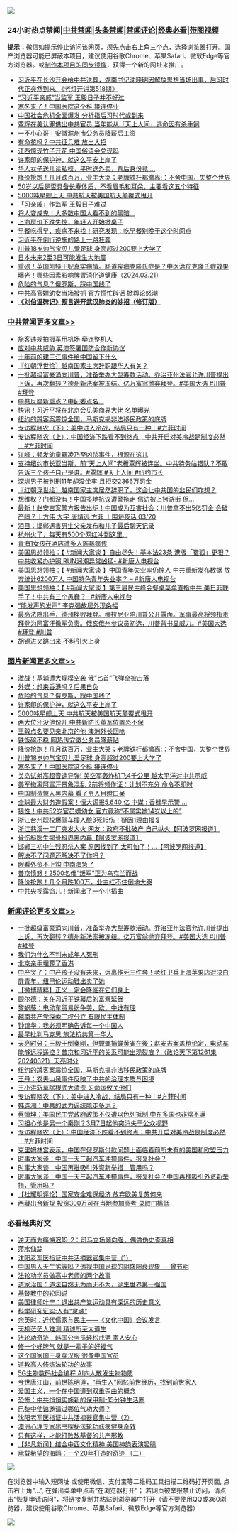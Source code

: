 ![](https://raw.githubusercontent.com/jsvpn/jsproxy/dev/64photo/fqnews-qr.jpg)

<div id="tt">
<h3>24小时热点禁闻|<a href="#%E4%B8%AD%E5%85%B1%E7%A6%81%E9%97%BB%E6%9B%B4%E5%A4%9A%E6%96%87%E7%AB%A0">中共禁闻</a>|<a href="#%E5%9B%BE%E7%89%87%E6%96%B0%E9%97%BB%E6%9B%B4%E5%A4%9A%E6%96%87%E7%AB%A0">头条禁闻</a>|<a href="#%E6%96%B0%E9%97%BB%E8%AF%84%E8%AE%BA%E6%9B%B4%E5%A4%9A%E6%96%87%E7%AB%A0">禁闻评论|<a href="#%E5%BF%85%E7%9C%8B%E7%BB%8F%E5%85%B8%E5%A5%BD%E6%96%87">经典必看</a>|<a href="https://9290254.xyz/3" target="_blank">带图视频</a></h3>
<div><b>提示：</b>微信如提示停止访问该网页，须先点击右上角三个点，选择浏览器打开。国产浏览器可能已屏蔽本项目，建议使用谷歌Chrome、苹果Safari、微软Edge等官方浏览器。或<a href="%E5%88%B6%E4%BD%9Cgit%E7%A6%81%E9%97%BB%E9%95%9C%E5%83%8F.md">制作本项目的同步镜像</a>，获得一个新的网址来推广。</div>
<ul>

<li><a href="/sohnews/20240321/2015620.md">习近平在长沙开会给中共送葬，湖南书记沈晓明因解放思想当场出事，后习时代正突然到来。《老灯开讲第518期》</a></li>
<li><a href="/ssgc/20240321/2015707.md">“习近平亲戚”当监军 王毅日子并不好过</a></li>
<li><a href="/topimagenews/20240321/2015597.md">寒冬来了！中国医院这个科 接连停业</a></li>
<li><a href="/baitai/20240321/2015704.md">中国社会危机全面爆发 分析指后习时代或到来</a></li>
<li><a href="/baitai/20240322/2015818.md">覃辉在美认罪供出中共官员 当年能从「天上人间」逃命因有杀手锏</a></li>
<li><a href="/baitai/20240321/2015666.md">一不小心哥｜​安徽滁州市公务员降薪后工资</a></li>
<li><a href="/cnnews/20240321/2015608.md">有命花吗？中共征兵难 放出大招</a></li>
<li><a href="/baitai/20240321/2015702.md">江西惊现竹子开花 中国俗语会兑现吗</a></li>
<li><a href="/topimagenews/20240322/2015892.md">许家印的保护神，就这么平安上岸了</a></li>
<li><a href="/worldnews/20240321/2015659.md">华人女子送儿读私校，平时送外卖，背后身份竟....</a></li>
<li><a href="/topimagenews/20240322/2015846.md">降价抢跑！几月跌百万，业主大哭；老牌铁杆都撤离:：不舍中国，失整个世界</a></li>
<li><a href="/health/20240321/2015610.md">50岁以后是否具备长寿体质，不看眉毛和耳朵，主要看这五个特征</a></li>
<li><a href="/topimagenews/20240322/2015873.md">5000吨星舰上天 中共航天被美国航天颠覆式甩开</a></li>
<li><a href="/baitai/20240322/2015847.md">「习亲戚」作监军 王毅日子难过</a></li>
<li><a href="/cnnews/20240322/2015852.md">将人变成鬼！大多数中国人看不到的黑暗…</a></li>
<li><a href="/cnnews/20240322/2015913.md">上海房价下跌失控，年轻人开始掀桌子</a></li>
<li><a href="/health/20240321/2015600.md">早餐吃得早，疾病不来找！研究发现：吃早餐别晚于这个时间点</a></li>
<li><a href="/baitai/20240322/2015868.md">习近平在倒行逆施的路上一路狂奔</a></li>
<li><a href="/topimagenews/20240321/2015712.md">川普18岁帅气宝贝儿爱足球 身高超过200要上大学了</a></li>
<li><a href="/worldnews/20240321/2015599.md">日本未来2至3日可能发生大地震</a></li>
<li><a href="/sohnews/20240321/2015700.md">重磅！英国凯特王妃真实病情。肠道疾病克隆氏症是？中医治疗克隆氏症效果曝光！哪些因素影响脾胃消化道健康（2024.03.21）</a></li>
<li><a href="/topimagenews/20240322/2015893.md">危险的气息？俄罗斯，踩中国线了</a></li>
<li><a href="/baitai/20240321/2015663.md">中共高官嫖幼女当场被抓 官方慌忙辟谣 掀舆论怒潮</a></li>
<li><b><a href="/comments/20200207/1272816.md" target="_blank">《刘伯温碑记》预言避开武汉肺炎的妙招（修订版）</a></b></li>
</ul>
</div>

<div class="catlist">
<h3><a href="/cbnews/" target="_blank">中共禁闻</a><span><a href="/cbnews/" target="_blank" rel="nofollow">更多文章>></a></span></h3>
<ul>
<li><a href="/cbnews/20240322/2015985.md" target="_blank">旅客违规拍摄军用机场 牵连整机人</a></li>
<li><a href="/cbnews/20240322/2015978.md" target="_blank">应对中共威胁 英澳签署国防合作新协议</a></li>
<li><a href="/cbnews/20240322/2015966.md" target="_blank">十年前的建三江事件给中国留下什么</a></li>
<li><a href="/cbnews/20240322/2015959.md" target="_blank">〖红朝浮世绘〗越南国家主席辞职跟华人有关？</a></li>
<li><a href="/comments/20240322/2015958.md" target="_blank">一批超级富豪涌向川普，准备举办大型筹款活动。乔治亚州法官允许川普提出上诉，再次翻转？德州新法案被冻结。亿万富翁抛弃拜登。#美国大选 #川普 #拜登</a></li>
<li><a href="/cbnews/20240322/2015947.md" target="_blank">中共反腐新重点？中纪委点名…</a></li>
<li><a href="/cbnews/20240322/2015935.md" target="_blank">快讯！习近平将在北京会见美商界大佬 名单曝光</a></li>
<li><a href="/comments/20240322/2015919.md" target="_blank">纽约的蹲客案震惊全国，马斯克揭非法移民政策的底牌</a></li>
<li><a href="/comments/20240322/2015906.md" target="_blank">专访程晓农（下）：美中进入冷战，结局只有一种｜#方菲时间</a></li>
<li><a href="/comments/20240322/2015861.md" target="_blank">专访程晓农（上）：中国经济下跌看不到终点；中共开启对美冷战是制度必然｜#方菲时间</a></li>
<li><a href="/cbnews/20240321/2015711.md" target="_blank">江峰：频发幼童霸凌乃至凶杀事件，根源在这儿</a></li>
<li><a href="/comments/20240321/2015682.md" target="_blank">支持纽约市长亚当斯，前“天上人间”老板覃辉被连坐。中共特务站错队？不敢告诉三个孩子自己是谁。#覃辉 #天上人间 #纽约市长</a></li>
<li><a href="/cbnews/20240321/2015609.md" target="_blank">深圳男子被判刑11年却没坐牢 且拒交2366万罚金</a></li>
<li><a href="/cbnews/20240321/2015554.md" target="_blank">〖红朝浮世绘〗越南国家主席居然辞职了，这会让中共国的韭民们咋想？</a></li>
<li><a href="/cbnews/20240321/2015524.md" target="_blank">想维权？门都没有！中国多地抗议遭警拖走 信访被上铐游街 但&#8230;</a></li>
<li><a href="/comments/20240321/2015461.md" target="_blank">最新！赵安吉案警方报告出炉！中国成为互害社会；川普拿不出5亿罚金 会破产吗？｜方伟 大宇 唐靖远 方菲 ｜围炉夜话 03/20</a></li>
<li><a href="/cbnews/20240321/2015446.md" target="_blank">泪目：邯郸遇害男生父亲发布和儿子最后聊天记录</a></li>
<li><a href="/cbnews/20240321/2015445.md" target="_blank">杭州火了，每天有500个网红冲到这里…</a></li>
<li><a href="/cbnews/20240321/2015444.md" target="_blank">青海1女孩在酒店遭多人施暴疯传</a></li>
<li><a href="/cbnews/20240321/2015427.md" target="_blank">美国思想领袖：【 #新闻大家谈 】自由尽失！基本法23条 港版「猎狐」更狠？中共收紧办护照 RUN润潮异常凶猛- #新唐人电视台</a></li>
<li><a href="/cbnews/20240321/2015420.md" target="_blank">美国思想领袖：【 #新闻大家谈 】中国青年失业率仍惊人 中共重新发布数据 放弃统计6200万人 中国特色青年失业率？ &#8211; #新唐人电视台</a></li>
<li><a href="/cbnews/20240321/2015404.md" target="_blank">美国思想领袖：【 #新闻大家谈 】第三届民主峰会餐桌菜单直指中共 美日菲联手了！中共有三个愚蠢？- #新唐人电视台</a></li>
<li><a href="/cbnews/20240320/2015311.md" target="_blank">“能发声的发声” 李克强故居外现条幅</a></li>
<li><a href="/comments/20240320/2015271.md" target="_blank">最高法院出手，德州挫败拜登。梅拉尼亚陪川普公开露面。军事最高将领指责拜登为阿富汗撤军负责。俄亥俄州参议员初选，川普背书显威力。#美国大选 #拜登 #川普</a></li>
<li><a href="/cbnews/20240320/2015237.md" target="_blank">胡锡进又跳出来 不料引火上身</a></li>

</ul>
</div>
<div class="catlist">
<h3><a href="/topimagenews/" target="_blank">图片新闻</a><span><a href="/topimagenews/" target="_blank" rel="nofollow">更多文章>></a></span></h3>
<ul>
<li><a href="/topimagenews/20240322/2015907.md" target="_blank">激战！基辅遭大规模空袭 俄“匕首”飞弹全被击落</a></li>
<li><a href="/topimagenews/20240322/2015894.md" target="_blank">外媒：想来香港吗？后果自负</a></li>
<li><a href="/topimagenews/20240322/2015893.md" target="_blank">危险的气息？俄罗斯，踩中国线了</a></li>
<li><a href="/topimagenews/20240322/2015892.md" target="_blank">许家印的保护神，就这么平安上岸了</a></li>
<li><a href="/topimagenews/20240322/2015873.md" target="_blank">5000吨星舰上天 中共航天被美国航天颠覆式甩开</a></li>
<li><a href="/topimagenews/20240322/2015872.md" target="_blank">两大位还没他份儿 中共新防长董军位置恐不保</a></li>
<li><a href="/topimagenews/20240322/2015871.md" target="_blank">王毅点名要见亲北京的他 澳洲外长回呛</a></li>
<li><a href="/topimagenews/20240322/2015870.md" target="_blank">铁饭碗不稳 网热传安徽公务员降薪贴</a></li>
<li><a href="/topimagenews/20240322/2015846.md" target="_blank">降价抢跑！几月跌百万，业主大哭；老牌铁杆都撤离:：不舍中国，失整个世界</a></li>
<li><a href="/topimagenews/20240321/2015712.md" target="_blank">川普18岁帅气宝贝儿爱足球 身高超过200要上大学了</a></li>
<li><a href="/topimagenews/20240321/2015597.md" target="_blank">寒冬来了！中国医院这个科 接连停业</a></li>
<li><a href="/topimagenews/20240321/2015546.md" target="_blank">关岛试射高超音速导弹! 美空军轰炸机飞4千公里 越太平洋对中共示威</a></li>
<li><a href="/topimagenews/20240321/2015511.md" target="_blank">美军撤离阿富汗景象混乱 2前将领作证：计划不充分 命令不即时</a></li>
<li><a href="/topimagenews/20240321/2015510.md" target="_blank">中国制造惊人黑内幕 看了令人目瞪口呆</a></li>
<li><a href="/topimagenews/20240321/2015509.md" target="_blank">全球最大财务造假案！恒大谎报5,640 亿 中媒 : 香橼早示警 &#8230;</a></li>
<li><a href="/topimagenews/20240320/2015338.md" target="_blank">狼性！中共52岁官员嫖幼女 官方竟称“不属实她14岁以上的”</a></li>
<li><a href="/topimagenews/20240320/2015324.md" target="_blank">浙江台州职校爆驾车撞人酿3死16伤！疑因1理由报复</a></li>
<li><a href="/topimagenews/20240320/2015286.md" target="_blank">浙江慈溪一工厂突发大火 网友：政府不批破产 自己纵火【阿波罗网报道】</a></li>
<li><a href="/topimagenews/20240320/2015248.md" target="_blank">骨伤科医生揭骨科界黑内幕【阿波罗网报道】</a></li>
<li><a href="/topimagenews/20240320/2015188.md" target="_blank">邯郸三初中生残忍杀人案 原因找到了 太可怕了！&#8230;【阿波罗网报道】</a></li>
<li><a href="/topimagenews/20240320/2015144.md" target="_blank">解决不了问题还解决不了你吗？</a></li>
<li><a href="/topimagenews/20240320/2015132.md" target="_blank">眼看外资不上钩 中南海急了</a></li>
<li><a href="/topimagenews/20240320/2015083.md" target="_blank">普京愤怒！2500名俄“叛军”正为乌克兰而战</a></li>
<li><a href="/topimagenews/20240320/2015063.md" target="_blank">降价抢跑！几个月跌100万，业主扛不住倒地大哭</a></li>
<li><a href="/topimagenews/20240320/2015032.md" target="_blank">中共央视露馅儿！新闻出了一个小插曲</a></li>

</ul>
</div>
<div class="catlist">
<h3><a href="/comments/" target="_blank">新闻评论</a><span><a href="/comments/" target="_blank" rel="nofollow">更多文章>></a></span></h3>
<ul>
<li><a href="/comments/20240322/2015958.md" target="_blank">一批超级富豪涌向川普，准备举办大型筹款活动。乔治亚州法官允许川普提出上诉，再次翻转？德州新法案被冻结。亿万富翁抛弃拜登。#美国大选 #川普 #拜登</a></li>
<li><a href="/comments/20240322/2015955.md" target="_blank">我们为什么不判未成年人死刑</a></li>
<li><a href="/comments/20240322/2015954.md" target="_blank">北京亲手埋葬了香港</a></li>
<li><a href="/comments/20240322/2015953.md" target="_blank">中产哭了：中产孩子没有未来，远离作死三件套！老红卫兵上海苹果店对决白屏青年，纽巴伦运动鞋出卖了她</a></li>
<li><a href="/comments/20240322/2015948.md" target="_blank">【微博精粹】正义一定会降临在它们身上</a></li>
<li><a href="/comments/20240322/2015939.md" target="_blank">顾尔德：关在习近平铁幕后的富察延贺</a></li>
<li><a href="/comments/20240322/2015938.md" target="_blank">黎蜗藤：电动车贸易纷争美、欧、中谁有理</a></li>
<li><a href="/comments/20240322/2015924.md" target="_blank">越南共产党探索三权分立 有限民主体制</a></li>
<li><a href="/comments/20240322/2015923.md" target="_blank">钟锦华：我必须明确告诉每一个中国人</a></li>
<li><a href="/comments/20240322/2015922.md" target="_blank">最早批判马克思 旅法抗共第一华人</a></li>
<li><a href="/comments/20240322/2015920.md" target="_blank">天亮时分：王毅干倒秦刚，但螳螂捕蝉黄雀在後；赵安吉案盖棺论定，电动车能够远程遥控？普京和习近平的关系可能出现裂痕？（政论天下第1261集 20240321）天亮时分</a></li>
<li><a href="/comments/20240322/2015919.md" target="_blank">纽约的蹲客案震惊全国，马斯克揭非法移民政策的底牌</a></li>
<li><a href="/comments/20240322/2015909.md" target="_blank">王丹：农夫山泉事件反映了中共的治理本质与困境</a></li>
<li><a href="/comments/20240322/2015908.md" target="_blank">王小洪斩草除根式大清洗 习命运攸关他们</a></li>
<li><a href="/comments/20240322/2015906.md" target="_blank">专访程晓农（下）：美中进入冷战，结局只有一种｜#方菲时间</a></li>
<li><a href="/comments/20240322/2015897.md" target="_blank">韩连潮：中共的武力逼统能走多远？</a></li>
<li><a href="/comments/20240322/2015896.md" target="_blank">蔡慎坤：美国民主党政府政策不仅遭以色列抵制 中东多国也非常不满</a></li>
<li><a href="/comments/20240322/2015877.md" target="_blank">习担心他是另一个秦刚？3月7日起他突消失于公众视野</a></li>
<li><a href="/comments/20240322/2015861.md" target="_blank">专访程晓农（上）：中国经济下跌看不到终点；中共开启对美冷战是制度必然｜#方菲时间</a></li>
<li><a href="/comments/20240322/2015826.md" target="_blank">克里姆林宫表示，中国在俄罗斯付款问题上面临着前所未有的美国和欧盟压力</a></li>
<li><a href="/comments/20240321/2015751.md" target="_blank">时事大家谈：中国一天三起汽车冲撞事件，报复社会？</a></li>
<li><a href="/comments/20240321/2015745.md" target="_blank">时事大家谈：中国再推吸引外资新举措，管用吗？</a></li>
<li><a href="/comments/20240321/2015744.md" target="_blank">时事大家谈：中国一天三起汽车冲撞事件，报复社会？中国再推吸引外资新举措，管用吗？</a></li>
<li><a href="/comments/20240321/2015714.md" target="_blank">【杜耀明评论】国家安全难保经济 放弃欧美复苏何来</a></li>
<li><a href="/comments/20240321/2015710.md" target="_blank">西藏出台新规 投资300万可在当地参加高考 录取门槛低</a></li>

</ul>
</div>

<div class="catlist">
<h3>必看经典好文</h3>
<ul>
<li><a href="/tculture/20190304/1091074.md" target="_blank">逆天而为痛悔迟19-2：司马立场倾向强，偶做伪史歪真相</a></li>
<li><a href="/cbnews/20210809/1603030.md" target="_blank">萍水仙踪</a></li>
<li><a href="/comments/20221222/1826754.md" target="_blank">沈阳老军医指证中共活摘器官集中营（1）</a></li>
<li><a href="/comments/20220208/1689146.md" target="_blank">中国男人天生劣等吗？透视中国足球的阴盛阳衰现象 — 曾节明</a></li>
<li><a href="/comments/20200629/1352533.md" target="_blank">法轮功学员做高中老师的两个故事</a></li>
<li><a href="/comments/20220722/1761708.md" target="_blank">道家治国：道法自然无为而无不为，诞生世界第一强国</a></li>
<li><a href="/comments/20220503/1727726.md" target="_blank">基督教中的轮回说</a></li>
<li><a href="/cnnews/20210819/1609201.md" target="_blank">美国律师叶宁：退出共产党运动具有深远的历史意义</a></li>
<li><a href="/cnnews/20220202/1686894.md" target="_blank">科学研究证实:人有“灵魂”</a></li>
<li><a href="/comments/20230502/1879311.md" target="_blank">余英时：近代儒家与民主——《文化中国》会议发言</a></li>
<li><a href="/comments/20210302/1496716.md" target="_blank">天机茫茫人难测 精诚所至大道生</a></li>
<li><a href="/comments/20220710/1756469.md" target="_blank">法轮功奇迹：韩国公务员轻松戒酒 家人安心</a></li>
<li><a href="/funmedia/20200713/1359909.md" target="_blank">修一个好脾气 就是一辈子的好福气</a></li>
<li><a href="/comments/20220611/1744476.md" target="_blank">这个国家国王身穿汉服 很像中国官员</a></li>
<li><a href="/comments/20200805/1375080.md" target="_blank">道教高人修炼法轮功的故事</a></li>
<li><a href="/topimagenews/20200527/1335347.md" target="_blank">5G生物数码社会编程 AI向人散发生物物质</a></li>
<li><a href="/funmedia/20210321/1509617.md" target="_blank">今世唐江山，前世陈明道，“再生人”回忆前世经历，找到前世家人</a></li>
<li><a href="/comments/20210802/1598599.md" target="_blank">爱国主义，一个在中国遭到双重歪曲的概念</a></li>
<li><a href="/baitai/20200711/1359005.md" target="_blank">恐怖：中共悄悄实施新的保甲制-15分钟生活圈</a></li>
<li><a href="/comments/20210728/1595695.md" target="_blank">巴黎中使馆邀请过哪位气功大师？</a></li>
<li><a href="/comments/20221222/1826761.md" target="_blank">沈阳老军医指证中共活摘器官集中营（2）</a></li>
<li><a href="/comments/20230226/1853388.md" target="_blank">澳洲心理专家出书探秘法轮功祛病健身奇效</a></li>
<li><a href="/comments/20220127/1684835.md" target="_blank">只有这样，才能打败敌基督的共产邪教</a></li>
<li><a href="/comments/20231201/1968320.md" target="_blank">【非凡新闻】结合中西文化精神 美国神韵表演吸睛</a></li>
<li><a href="/comments/20231202/1968526.md" target="_blank">承载希望的海鸥：一个20年打造的奇迹 （二）</a></li>

</ul>
</div>

![](https://raw.githubusercontent.com/jsvpn/jsproxy/dev/64photo/fqnews-qr.jpg)

在浏览器中输入短网址 或使用微信、支付宝等二维码工具扫描二维码打开页面, 点击右上角"...", 在弹出菜单中点击“在浏览器打开”； 若网页被举报禁止访问，请点击“恢复申请访问”，将链接复制并粘贴到浏览器中打开（请不要使用QQ或360浏览器，建议使用谷歌Chrome、苹果Safari、微软Edge等官方浏览器）

![](https://raw.githubusercontent.com/jsvpn/jsproxy/dev/64photo/wx.jpg)